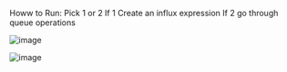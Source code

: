 Howw to Run:
Pick 1 or 2
If 1 Create an influx expression
If 2 go through queue operations 

![image](https://github.com/JacksonWelker/Assigment3/assets/90873754/045b0571-0014-426c-8f53-0099723c69c7)

![image](https://github.com/JacksonWelker/Assigment3/assets/90873754/d74bfba4-7497-473e-862f-09ab716377b4)
